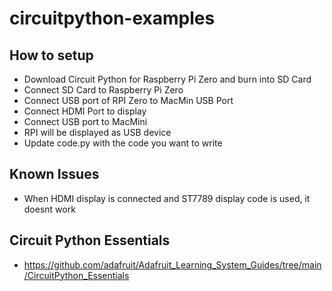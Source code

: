 # circuitpython-examples

## How to setup
- Download Circuit Python for Raspberry Pi Zero and burn into SD Card
- Connect SD Card to Raspberry Pi Zero
- Connect USB port of RPI Zero to MacMin USB Port
- Connect HDMI Port to display
- Connect USB port to MacMini
- RPI will be displayed as USB device 
- Update code.py with the code you want to write


## Known Issues
- When HDMI display is connected and ST7789 display code is used, it doesnt work

## Circuit Python Essentials
- https://github.com/adafruit/Adafruit_Learning_System_Guides/tree/main/CircuitPython_Essentials